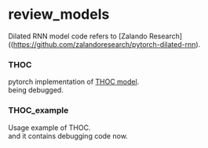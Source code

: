 # review_models
Dilated RNN model code refers to [Zalando Research]((https://github.com/zalandoresearch/pytorch-dilated-rnn).

### THOC
pytorch implementation of [THOC model](https://proceedings.neurips.cc/paper/2020/file/97e401a02082021fd24957f852e0e475-Paper.pdf).   
being debugged.

### THOC_example
Usage example of THOC.   
and it contains debugging code now.
